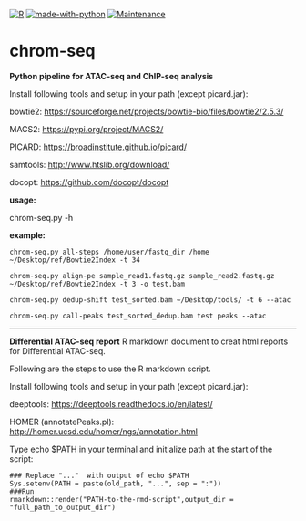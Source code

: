 [![R](https://ziadoua.github.io/m3-Markdown-Badges/badges/R/r1.svg)](https://www.r-project.org/)
[![made-with-python](https://img.shields.io/badge/Made%20with-Python-1f425f.svg)](https://www.python.org/)
[![Maintenance](https://img.shields.io/badge/Maintained%3F-yes-green.svg)](https://github.com/LIV-NGS/RNA-seq-Report/graphs/commit-activity)
# chrom-seq


**Python pipeline for ATAC-seq and ChIP-seq analysis**

Install following tools and setup in your path (except picard.jar):

bowtie2: https://sourceforge.net/projects/bowtie-bio/files/bowtie2/2.5.3/

MACS2: https://pypi.org/project/MACS2/

PICARD: https://broadinstitute.github.io/picard/

samtools: http://www.htslib.org/download/ 

docopt: https://github.com/docopt/docopt


**usage:**

chrom-seq.py -h 

**example:**

```
chrom-seq.py all-steps /home/user/fastq_dir /home ~/Desktop/ref/Bowtie2Index -t 34

chrom-seq.py align-pe sample_read1.fastq.gz sample_read2.fastq.gz ~/Desktop/ref/Bowtie2Index -t 3 -o test.bam

chrom-seq.py dedup-shift test_sorted.bam ~/Desktop/tools/ -t 6 --atac

chrom-seq.py call-peaks test_sorted_dedup.bam test peaks --atac
```
________________________________________________________________________________________________

**Differential ATAC-seq report**
R markdown document to creat html reports for Differential ATAC-seq.

Following are the steps to use the R markdown script.

Install following tools and setup in your path (except picard.jar):

deeptools: https://deeptools.readthedocs.io/en/latest/

HOMER (annotatePeaks.pl): http://homer.ucsd.edu/homer/ngs/annotation.html

Type echo $PATH in your terminal and initialize path at the start of the script:


```
### Replace "..."  with output of echo $PATH
Sys.setenv(PATH = paste(old_path, "...", sep = ":")) 
###Run
rmarkdown::render("PATH-to-the-rmd-script",output_dir = "full_path_to_output_dir")
```
